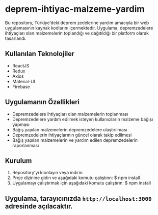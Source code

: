 # deprem-ihtiyac-malzeme-yardim

Bu repository, Türkiye'deki deprem zedelerine yardım amacıyla bir web uygulamasının kaynak kodlarını içermektedir. Uygulama, depremzedelere ihtiyaçları olan malzemelerin toplandığı ve dağıtıldığı bir platform olarak tasarlandı.

## Kullanılan Teknolojiler
- ReactJS
- Redux
- Axios
- Material-UI
- Firebase

## Uygulamanın Özellikleri
- Depremzedelere ihtiyaçları olan malzemelerin toplanması
- Depremzedelere yardım edilmek isteyen kullanıcıların malzeme bağışı yapması
- Bağış yapılan malzemelerin depremzedelere ulaştırılması
- Depremzedelerin ihtiyaçlarının güncel olarak takip edilmesi
- Bağış yapılan malzemelerin ve yardım edilen depremzedelerin raporlanması

## Kurulum
1. Repository'yi klonlayın veya indirin
2. Proje dizinine gidin ve aşağıdaki komutu çalıştırın:
$ npm install
3. Uygulamayı çalıştırmak için aşağıdaki komutu çalıştırın:
$ npm install


## Uygulama, tarayıcınızda `http://localhost:3000` adresinde açılacaktır.
